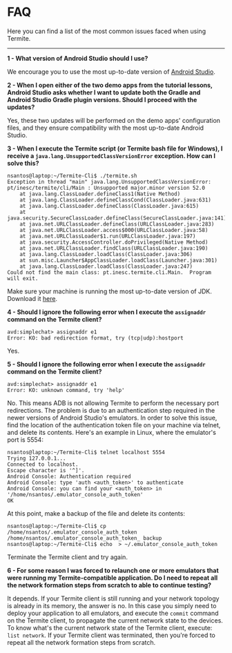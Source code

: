 # FAQ
Here you can find a list of the most common issues faced when using Termite.

***

**1 - What version of Android Studio should I use?**

We encourage you to use the most up-to-date version of [Android Studio](https://developer.android.com/studio/install.html).

**2 - When I open either of the two demo apps from the tutorial lessons, Android Studio asks whether I want to update both the Gradle and Android Studio Gradle plugin versions. Should I proceed with the updates?**

Yes, these two updates will be performed on the demo apps' configuration files, and they ensure compatibility with the most up-to-date Android Studio.

**3 - When I execute the Termite script (or Termite bash file for Windows), I receive a `java.lang.UnsupportedClassVersionError` exception. How can I solve this?**

```
nsantos@laptop:~/Termite-Cli$ ./termite.sh 
Exception in thread "main" java.lang.UnsupportedClassVersionError: pt/inesc/termite/cli/Main : Unsupported major.minor version 52.0
	at java.lang.ClassLoader.defineClass1(Native Method)
	at java.lang.ClassLoader.defineClassCond(ClassLoader.java:631)
	at java.lang.ClassLoader.defineClass(ClassLoader.java:615)
	at java.security.SecureClassLoader.defineClass(SecureClassLoader.java:141)
	at java.net.URLClassLoader.defineClass(URLClassLoader.java:283)
	at java.net.URLClassLoader.access$000(URLClassLoader.java:58)
	at java.net.URLClassLoader$1.run(URLClassLoader.java:197)
	at java.security.AccessController.doPrivileged(Native Method)
	at java.net.URLClassLoader.findClass(URLClassLoader.java:190)
	at java.lang.ClassLoader.loadClass(ClassLoader.java:306)
	at sun.misc.Launcher$AppClassLoader.loadClass(Launcher.java:301)
	at java.lang.ClassLoader.loadClass(ClassLoader.java:247)
Could not find the main class: pt.inesc.termite.cli.Main.  Program will exit.
```

Make sure your machine is running the most up-to-date version of JDK. Download it [here](http://www.oracle.com/technetwork/java/javase/downloads/index-jsp-138363.html).

**4 - Should I ignore the following error when I execute the `assignaddr` command on the Termite client?**

```
avd:simplechat> assignaddr e1
Error: KO: bad redirection format, try (tcp|udp):hostport
```

Yes.

**5 - Should I ignore the following error when I execute the `assignaddr` command on the Termite client?**

```
avd:simplechat> assignaddr e1
Error: KO: unknown command, try 'help'
```

No. This means ADB is not allowing Termite to perform the necessary port redirections. The problem is due to an authentication step required in the newer versions of Android Studio's emulators. In order to solve this issue, find the location of the authentication token file on your machine via telnet, and delete its contents. Here's an example in Linux, where the emulator's port is 5554:

```
nsantos@laptop:~/Termite-Cli$ telnet localhost 5554
Trying 127.0.0.1...
Connected to localhost.
Escape character is '^]'.
Android Console: Authentication required
Android Console: type 'auth <auth_token>' to authenticate
Android Console: you can find your <auth_token> in
'/home/nsantos/.emulator_console_auth_token'
OK
```

At this point, make a backup of the file and delete its contents:

```
nsantos@laptop:~/Termite-Cli$ cp /home/nsantos/.emulator_console_auth_token /home/nsantos/.emulator_console_auth_token_ backup
nsantos@laptop:~/Termite-Cli$ echo  > ~/.emulator_console_auth_token
```

Terminate the Termite client and try again.

**6 - For some reason I was forced to relaunch one or more emulators that were running my Termite-compatible application. Do I need to repeat all the network formation steps from scratch to able to continue testing?**

It depends. If your Termite client is still running and your network topology is already in its memory, the answer is no. In this case you simply need to deploy your application to all emulators, and execute the `commit` command on the Termite client, to propagate the current network state to the devices. To know what's the current network state of the Termite client, execute: `list network`. If your Termite client was terminated, then you're forced to repeat all the network formation steps from scratch.
